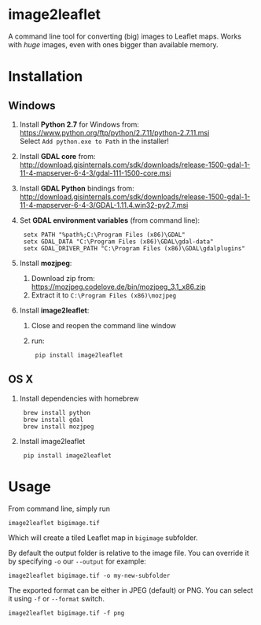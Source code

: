 # image2leaflet

A command line tool for converting (big) images to Leaflet maps. Works with _huge_ images, even with ones bigger than available memory.


# Installation

## Windows

1. Install **Python 2.7** for Windows from:  
https://www.python.org/ftp/python/2.7.11/python-2.7.11.msi  
Select `Add python.exe to Path` in the installer!  

1. Install **GDAL core** from:  
http://download.gisinternals.com/sdk/downloads/release-1500-gdal-1-11-4-mapserver-6-4-3/gdal-111-1500-core.msi

1. Install **GDAL Python** bindings from:  
http://download.gisinternals.com/sdk/downloads/release-1500-gdal-1-11-4-mapserver-6-4-3/GDAL-1.11.4.win32-py2.7.msi

1. Set **GDAL environment variables** (from command line):
 
        setx PATH "%path%;C:\Program Files (x86)\GDAL"
        setx GDAL_DATA "C:\Program Files (x86)\GDAL\gdal-data"
        setx GDAL_DRIVER_PATH "C:\Program Files (x86)\GDAL\gdalplugins"
  
1. Install **mozjpeg**:
    1. Download zip from: https://mozjpeg.codelove.de/bin/mozjpeg_3.1_x86.zip
    2. Extract it to `C:\Program Files (x86)\mozjpeg`

    
1. Install **image2leaflet**:

    1. Close and reopen the command line window
    2. run: 
        
            pip install image2leaflet
         
    
## OS X

1. Install dependencies with homebrew

        brew install python
        brew install gdal
        brew install mozjpeg
    
2. Install image2leaflet

        pip install image2leaflet
 
     
 
            
# Usage

From command line, simply run

    image2leaflet bigimage.tif
    
Which will create a tiled Leaflet map in `bigimage` subfolder. 
   
By default the output folder is relative to the image file. You can override it by specifying `-o` our `--output` for example:

    image2leaflet bigimage.tif -o my-new-subfolder
    
The exported format can be either in JPEG (default) or PNG. You can select it using `-f` or `--format` switch.

    image2leaflet bigimage.tif -f png
    
 


